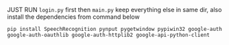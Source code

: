 JUST RUN `login.py` first then `main.py` keep everything else in same dir, also install the dependencies from command below

`pip install SpeechRecognition pynput pygetwindow pypiwin32 google-auth google-auth-oauthlib google-auth-httplib2 google-api-python-client`
